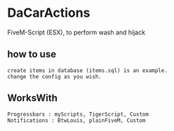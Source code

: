 # DaCarActions
FiveM-Script (ESX), to perform wash and hijack


## how to use
```
create items in database (items.sql) is an example.
change the config as you wish.
```

## WorksWith

```
Progressbars : myScripts, TigerScript, Custom
Notifications : BtwLouis, plainFiveM, Custom
```
